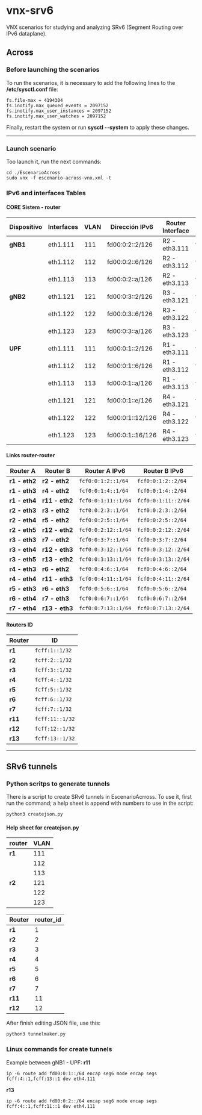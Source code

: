 # vnx-srv6
VNX scenarios for studying and analyzing SRv6 (Segment Routing over IPv6 dataplane).


##  Across

### Before launching the scenarios


To run the scenarios, it is necessary to add the following lines to the **/etc/sysctl.conf** file:

```
fs.file-max = 4194304
fs.inotify.max_queued_events = 2097152
fs.inotify.max_user_instances = 2097152
fs.inotify.max_user_watches = 2097152
```

Finally, restart the system or run **sysctl --system** to apply these changes.

---

### Launch scenario
Too launch it, run the next commands:

```
cd ./EscenarioAcross
sudo vnx -f escenario-across-vnx.xml -t
```

### IPv6 and interfaces Tables

#### CORE Sistem - router


| **Dispositivo** | **Interfaces** | **VLAN** | **Dirección IPv6**   | **Router Interface**| **Router Interface IP**  |
|-----------------|----------------|----------|----------------------|---------------------|--------------------------|
| **gNB1**        | eth1.111       | 111      | fd00:0:2::2/126      | R2 - eth3.111       | fd00:0:2::1/126          |
|                 | eth1.112       | 112      | fd00:0:2::6/126      | R2 - eth3.112       | fd00:0:2::5/126          |
|                 | eth1.113       | 113      | fd00:0:2::a/126      | R2 - eth3.113       | fd00:0:2::9/126          |
| **gNB2**        | eth1.121       | 121      | fd00:0:3::2/126      | R3 - eth3.121       | fd00:0:3::1/126          |
|                 | eth1.122       | 122      | fd00:0:3::6/126      | R3 - eth3.122       | fd00:0:3::5/126          |
|                 | eth1.123       | 123      | fd00:0:3::a/126      | R3 - eth3.123       | fd00:0:3::9/126          |
| **UPF**         | eth1.111       | 111      | fd00:0:1::2/126      | R1 - eth3.111       | fd00:0:1::1/126          |
|                 | eth1.112       | 112      | fd00:0:1::6/126      | R1 - eth3.112       | fd00:0:1::5/126          |
|                 | eth1.113       | 113      | fd00:0:1::a/126      | R1 - eth3.113       | fd00:0:1::9/126          |
|                 | eth1.121       | 121      | fd00:0:1::e/126      | R4 - eth3.121       | fd00:0:1::d/126          |
|                 | eth1.122       | 122      | fd00:0:1::12/126     | R4 - eth3.122       | fd00:0:1::11/126         |
|                 | eth1.123       | 123      | fd00:0:1::16/126     | R4 - eth3.123       | fd00:0:1::15/126         |


#### Links router-router

| **Router A**    | **Router B**    | **Router A IPv6**        | **Router B IPv6**          |
|-----------------|-----------------|--------------------------|----------------------------|
| **r1  - eth2**  | **r2  - eth2**  | `fcf0:0:1:2::1/64`       | `fcf0:0:1:2::2/64`         |
| **r1  - eth3**  | **r4  - eth2**  | `fcf0:0:1:4::1/64`       | `fcf0:0:1:4::2/64`         |
| **r1  - eth4**  | **r11 - eth2**  | `fcf0:0:1:11::1/64`      | `fcf0:0:1:11::2/64`        |
| **r2  - eth3**  | **r3  - eth2**  | `fcf0:0:2:3::1/64`       | `fcf0:0:2:3::2/64`         |
| **r2  - eth4**  | **r5  - eth2**  | `fcf0:0:2:5::1/64`       | `fcf0:0:2:5::2/64`         |
| **r2  - eth5**  | **r12 - eth2**  | `fcf0:0:2:12::1/64`      | `fcf0:0:2:12::2/64`        |
| **r3  - eth3**  | **r7  - eth2**  | `fcf0:0:3:7::1/64`       | `fcf0:0:3:7::2/64`         |
| **r3  - eth4**  | **r12 - eth3**  | `fcf0:0:3:12::1/64`      | `fcf0:0:3:12::2/64`        |
| **r3  - eth5**  | **r13 - eth2**  | `fcf0:0:3:13::1/64`      | `fcf0:0:3:13::2/64`        |
| **r4  - eth3**  | **r6  - eth2**  | `fcf0:0:4:6::1/64`       | `fcf0:0:4:6::2/64`         |
| **r4  - eth4**  | **r11 - eth3**  | `fcf0:0:4:11::1/64`      | `fcf0:0:4:11::2/64`        |
| **r5  - eth3**  | **r6  - eth3**  | `fcf0:0:5:6::1/64`       | `fcf0:0:5:6::2/64`         |
| **r6  - eth4**  | **r7  - eth3**  | `fcf0:0:6:7::1/64`       | `fcf0:0:6:7::2/64`         |
| **r7  - eth4**  | **r13 - eth3**  | `fcf0:0:7:13::1/64`      | `fcf0:0:7:13::2/64`        |

#### Routers ID

| **Router**      | **ID**               |
|-----------------|----------------------|
| **r1**          | `fcff:1::1/32`       |
| **r2**          | `fcff:2::1/32`       |
| **r3**          | `fcff:3::1/32`       |
| **r4**          | `fcff:4::1/32`       |
| **r5**          | `fcff:5::1/32`       |
| **r6**          | `fcff:6::1/32`       |
| **r7**          | `fcff:7::1/32`       |
| **r11**         | `fcff:11::1/32`      |
| **r12**         | `fcff:12::1/32`      |
| **r13**         | `fcff:13::1/32`      |

---
## SRv6 tunnels

### Python scritps to generate tunnels
There is a script to create SRv6 tunnels in EscenarioAcrross. To use it, first run the command; a help sheet is append with numbers to use in the script:

```
python3 createjson.py
```
#### Help sheet for createjson.py
| **router**     | **VLAN**   |         
|----------------|------------|
| **r1**         | 111        |
|                | 112        |
|                | 113        |
| **r2**         | 121        |
|                | 122        |
|                | 123        |

| **Router**     | **router_id** |         
|----------------|---------------|
| **r1**         | 1             |
| **r2**         | 2             |
| **r3**         | 3             |
| **r4**         | 4             |
| **r5**         | 5             |
| **r6**         | 6             |
| **r7**         | 7             |
| **r11**        | 11            |
| **r12**        | 12            |


After finish editing JSON file, use this: 
```
python3 tunnelmaker.py
```

### Linux commands for create tunnels
Example between gNB1 - UPF:
**r11**
```
ip -6 route add fd00:0:1::/64 encap seg6 mode encap segs fcff:4::1,fcff:13::1 dev eth4.111
```
**r13**
```
ip -6 route add fd00:0:2::/64 encap seg6 mode encap segs fcff:4::1,fcff:11::1 dev eth4.111
```

